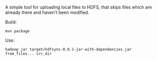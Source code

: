 A simple tool for uploading local files to HDFS, that skips files which are already there and haven't been modified.

Build:
````
mvn package
````

Use:
````
hadoop jar target/hdfsync-0.0.1-jar-with-dependencies.jar from_files... src_dir
````